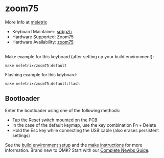 # zoom75

More Info at [meletrix](https://meletrix.com/)
​

* Keyboard Maintainer: [spbgzh](https://github.com/spbgzh)
* Hardware Supported: Zoom75
* Hardware Availability: [zoom75](https://meletrix.com/collections/zoom75-collection#)  
​

Make example for this keyboard (after setting up your build environment):  

    make meletrix/zoom75:default

Flashing example for this keyboard:

    make meletrix/zoom75:default:flash

## Bootloader

Enter the bootloader using one of the following methods:

* Tap the Reset switch mounted on the PCB
* In the case of the default keymap, use the key combination Fn + Delete
* Hold the Esc key while connecting the USB cable (also erases persistent settings)

See the [build environment setup](https://docs.qmk.fm/#/getting_started_build_tools) and the [make instructions](https://docs.qmk.fm/#/getting_started_make_guide) for more information. Brand new to QMK? Start with our [Complete Newbs Guide](https://docs.qmk.fm/#/newbs).
